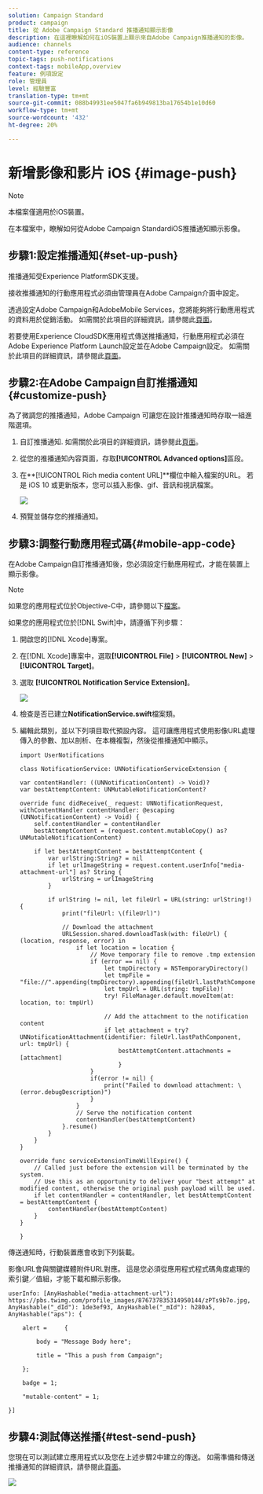 ```yaml
---
solution: Campaign Standard
product: campaign
title: 從 Adobe Campaign Standard 推播通知顯示影像
description: 在這裡瞭解如何在iOS裝置上顯示來自Adobe Campaign推播通知的影像。
audience: channels
content-type: reference
topic-tags: push-notifications
context-tags: mobileApp,overview
feature: 例項設定
role: 管理員
level: 經驗豐富
translation-type: tm+mt
source-git-commit: 088b49931ee5047fa6b949813ba17654b1e10d60
workflow-type: tm+mt
source-wordcount: '432'
ht-degree: 20%

---
```



# 新增影像和影片 iOS {#image-push}

>[!NOTE]
>
>本檔案僅適用於iOS裝置。

在本檔案中，瞭解如何從Adobe Campaign StandardiOS推播通知顯示影像。

## 步驟1:設定推播通知{#set-up-push}

推播通知受Experience PlatformSDK支援。

接收推播通知的行動應用程式必須由管理員在Adobe Campaign介面中設定。

透過設定Adobe Campaign和AdobeMobile Services，您將能夠將行動應用程式的資料用於促銷活動。 如需關於此項目的詳細資訊，請參閱此[頁面](https://helpx.adobe.com/tw/campaign/kb/configuring-app-sdk.html)。

若要使用Experience CloudSDK應用程式傳送推播通知，行動應用程式必須在Adobe Experience Platform Launch設定並在Adobe Campaign設定。 如需關於此項目的詳細資訊，請參閱此[頁面](https://helpx.adobe.com/tw/campaign/kb/configuring-app-sdk.html#ChannelspecificapplicationconfigurationinAdobeCampaign)。

## 步驟2:在Adobe Campaign自訂推播通知{#customize-push}

為了微調您的推播通知，Adobe Campaign 可讓您在設計推播通知時存取一組進階選項。

1. 自訂推播通知. 如需關於此項目的詳細資訊，請參閱此[頁面](../../channels/using/preparing-and-sending-a-push-notification.md)。

1. 從您的推播通知內容頁面，存取&#x200B;**[!UICONTROL Advanced options]**&#x200B;區段。

1. 在&#x200B;**[!UICONTROL Rich media content URL]**欄位中輸入檔案的URL。
若是 iOS 10 或更新版本，您可以插入影像、gif、音訊和視訊檔案。

   ![](assets/push_notif_advanced_6.png)

1. 預覽並儲存您的推播通知。

## 步驟3:調整行動應用程式碼{#mobile-app-code}

在Adobe Campaign自訂推播通知後，您必須設定行動應用程式，才能在裝置上顯示影像。

>[!NOTE]
>
>如果您的應用程式位於Objective-C中，請參閱以下[檔案](https://docs.adobe.com/content/help/en/mobile-services/ios/messaging-ios/push-messaging/c-set-up-rich-push-notif-ios.html)。

如果您的應用程式位於[!DNL Swift]中，請遵循下列步驟：

1. 開啟您的[!DNL Xcode]專案。

1. 在[!DNL Xcode]專案中，選取&#x200B;**[!UICONTROL File]** > **[!UICONTROL New]** > **[!UICONTROL Target]**。

1. 選取 **[!UICONTROL Notification Service Extension]**。

   ![](assets/push_notif_advanced_12.png)

1. 檢查是否已建立&#x200B;**NotificationService.swift**&#x200B;檔案類。

1. 編輯此類別，並以下列項目取代預設內容。
這可讓應用程式使用影像URL處理傳入的參數、加以剖析、在本機複製，然後從推播通知中顯示。

   ```
   import UserNotifications
   
   class NotificationService: UNNotificationServiceExtension {
   
   var contentHandler: ((UNNotificationContent) -> Void)?
   var bestAttemptContent: UNMutableNotificationContent?
   
   override func didReceive(_ request: UNNotificationRequest, withContentHandler contentHandler: @escaping (UNNotificationContent) -> Void) {
       self.contentHandler = contentHandler
       bestAttemptContent = (request.content.mutableCopy() as? UNMutableNotificationContent)
   
       if let bestAttemptContent = bestAttemptContent {
           var urlString:String? = nil
           if let urlImageString = request.content.userInfo["media-attachment-url"] as? String {
               urlString = urlImageString
           }
   
           if urlString != nil, let fileUrl = URL(string: urlString!) {
               print("fileUrl: \(fileUrl)")
   
               // Download the attachment
               URLSession.shared.downloadTask(with: fileUrl) { (location, response, error) in
                   if let location = location {
                       // Move temporary file to remove .tmp extension
                       if (error == nil) {
                           let tmpDirectory = NSTemporaryDirectory()
                           let tmpFile = "file://".appending(tmpDirectory).appending(fileUrl.lastPathComponent)
                           let tmpUrl = URL(string: tmpFile)!
                           try! FileManager.default.moveItem(at: location, to: tmpUrl)
   
                           // Add the attachment to the notification content
                           if let attachment = try? UNNotificationAttachment(identifier: fileUrl.lastPathComponent, url: tmpUrl) {
                               bestAttemptContent.attachments = [attachment]
                               }
                       }
                       if(error != nil) {
                           print("Failed to download attachment: \(error.debugDescription)")
                       }
                   }
                   // Serve the notification content
                   contentHandler(bestAttemptContent)
               }.resume()
           }
       }
   }
   
   override func serviceExtensionTimeWillExpire() {
       // Called just before the extension will be terminated by the system.
       // Use this as an opportunity to deliver your "best attempt" at modified content, otherwise the original push payload will be used.
       if let contentHandler = contentHandler, let bestAttemptContent = bestAttemptContent {
           contentHandler(bestAttemptContent)
       }
   }
   
   }
   ```

傳送通知時，行動裝置應會收到下列裝載。

影像URL會與關鍵媒體附件URL對應。 這是您必須從應用程式程式碼角度處理的索引鍵／值組，才能下載和顯示影像。

```
userInfo: [AnyHashable("media-attachment-url"): https://pbs.twimg.com/profile_images/876737835314950144/zPTs9b7o.jpg, AnyHashable("_dId"): 1de3ef93, AnyHashable("_mId"): h280a5, AnyHashable("aps"): {
 
    alert =     {
 
        body = "Message Body here";
 
        title = "This a push from Campaign";
 
    };
 
    badge = 1;
 
    "mutable-content" = 1;
 
}]
```

## 步驟4:測試傳送推播{#test-send-push}

您現在可以測試建立應用程式以及您在上述步驟2中建立的傳送。 如需準備和傳送推播通知的詳細資訊，請參閱此[頁面](../../channels/using/preparing-and-sending-a-push-notification.md)。

![](assets/push_notif_advanced_34.png)

